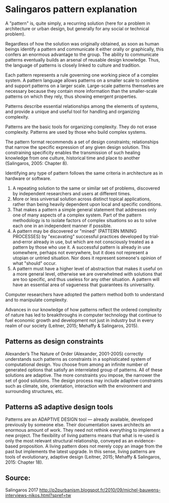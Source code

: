 # Salingaros pattern explanation

A "pattern" is, quite simply, a recurring solution (here for a problem in architecture or urban design, but generally for any social or technical problem). 

Regardless of how the solution was originally obtained, as soon as human beings identify a pattern and communicate it either orally or graphically, this confers an enormous advantage to the group. The ability to communicate patterns eventually builds an arsenal of reusable design knowledge. Thus, the language of patterns is closely linked to culture and tradition. 

Each pattern represents a rule governing one working piece of a complex system. A pattern language allows patterns on a smaller scale to combine and support patterns on a larger scale. Large-scale patterns themselves are necessary because they contain more information than the smaller-scale patterns on which they rely, thus showing emergent properties.

Patterns describe essential relationships among the elements of systems, and provide a unique and useful tool for handling and organizing complexity.

Patterns are the basic tools for organizing complexity. They do not erase complexity. Patterns are used by those who build complex systems.

The pattern format recommends a set of design constraints; relationships that narrow the specific expression of any given design solution. This constraining specificity enables the transmission of such healing knowledge from one culture, historical time and place to another (Salingaros, 2005: Chapter 8).

Identifying any type of pattern follows the same criteria in architecture as in hardware or software.

1. A repeating solution to the same or similar set of problems, discovered by independent researchers and users at different times.
2. More or less universal solution across distinct topical applications, rather than being heavily dependent upon local and specific conditions.
3. That makes a pattern a simple general statement that addresses only one of many aspects of a complex system. Part of the pattern methodology is to isolate factors of complex situations so as to solve each one in an independent manner if possible.
4. A pattern may be discovered or "mined" (PATTERN MINING PROCESSES) by "excavating" successful practices developed by trial‐and‐error already in use, but which are not consciously treated as a pattern by those who use it. A successful pattern is already in use somewhere, perhaps not everywhere, but it does not represent a utopian or untried situation. Nor does it represent someone's opinion of what "should" occur.
5. A pattern must have a higher level of abstraction that makes it useful on a more general level, otherwise we are overwhelmed with solutions that are too specific, and thus useless for any other situation. A pattern will have an essential area of vagueness that guarantees its universality.

Computer researchers have adopted the pattern method both to understand and to manipulate complexity.

Advances in our knowledge of how patterns reflect the ordered complexity of nature has led to breakthroughs in computer technology that continue to fuel economic growth and development not just in industry but in every realm of our society (Leitner, 2015; Mehaffy & Salingaros, 2015).

## Patterns as design constraints

Alexander’s The Nature of Order (Alexander, 2001-2005) correctly understands such patterns as constraints in a sophisticated system of computational design. You choose from among an infinite number of generated options that satisfy an interrelated group of patterns. All of these solutions are adaptive. The more constraints you impose, the narrower the set of good solutions. The design process may include adaptive constraints such as climate, site, orientation, interaction with
the environment and surrounding structures, etc.

## Patterns aS adaptive design tools

Patterns are an ADAPTIVE DESIGN tool — already available, developed previously by someone else. Their documentation saves architects an enormous amount of work. They need not rethink everything to implement a new project. The flexibility of living patterns means that what is re-used is only the most relevant structural relationship, conveyed as an evidence-based proposition. A living pattern does not merely copy an image from the past but implements the latest upgrade. In this sense, living patterns are tools of evolutionary, adaptive design (Leitner, 2015; Mehaffy & Salingaros, 2015: Chapter 18).


## Source: 
Salingaros 2017
http://p2purbanism.blogspot.fr/2010/09/michel-bauwens-interviews-nikos.html?spref=tw
